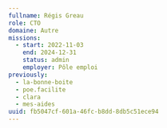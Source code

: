 ```yaml
---
fullname: Régis Greau
role: CTO
domaine: Autre
missions:
  - start: 2022-11-03
    end: 2024-12-31
    status: admin
    employer: Pôle emploi
previously:
  - la-bonne-boite
  - poe.facilite
  - clara
  - mes-aides
uuid: fb5047cf-601a-46fc-b8dd-8db5c51ece94
---
```

